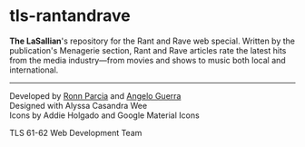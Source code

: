 # tls-rantandrave
**The LaSallian**'s repository for the Rant and Rave web special. Written by the publication's Menagerie section, Rant and Rave articles rate the latest hits from the media industry—from movies and shows to music both local and international.

---

Developed by [Ronn Parcia](https://github.com/ronnparcia) and [Angelo Guerra](https://github.com/angelocguerra)<br>
Designed with Alyssa Casandra Wee<br>
Icons by Addie Holgado and Google Material Icons<br>

TLS 61-62 Web Development Team
